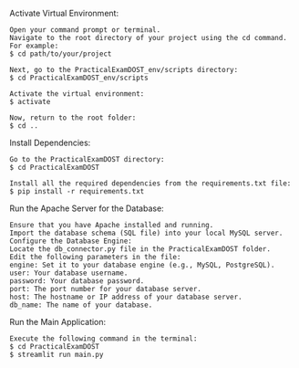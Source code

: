 Activate Virtual Environment:

    Open your command prompt or terminal.
    Navigate to the root directory of your project using the cd command. For example:
    $ cd path/to/your/project

    Next, go to the PracticalExamDOST_env/scripts directory:
    $ cd PracticalExamDOST_env/scripts

    Activate the virtual environment:
    $ activate

    Now, return to the root folder:
    $ cd ..

Install Dependencies:

    Go to the PracticalExamDOST directory:
    $ cd PracticalExamDOST

    Install all the required dependencies from the requirements.txt file:
    $ pip install -r requirements.txt

Run the Apache Server for the Database:

    Ensure that you have Apache installed and running.
    Import the database schema (SQL file) into your local MySQL server.
    Configure the Database Engine:
    Locate the db_connector.py file in the PracticalExamDOST folder.
    Edit the following parameters in the file:
    engine: Set it to your database engine (e.g., MySQL, PostgreSQL).
    user: Your database username.
    password: Your database password.
    port: The port number for your database server.
    host: The hostname or IP address of your database server.
    db_name: The name of your database.

Run the Main Application:

    Execute the following command in the terminal:
    $ cd PracticalExamDOST
    $ streamlit run main.py
